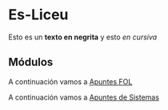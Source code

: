 # Es-Liceu
Esto es un **texto en negrita** y esto *en cursiva*
## Módulos
A continuación vamos a [Apuntes FOL](fol/Capa4_2.pdf)

A continuación vamos a [Apuntes de Sistemas](sistemas/processos/01_introducci%C3%B3.md)


